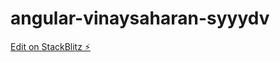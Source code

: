 # angular-vinaysaharan-syyydv

[Edit on StackBlitz ⚡️](https://stackblitz.com/edit/angular-vinaysaharan-syyydv)